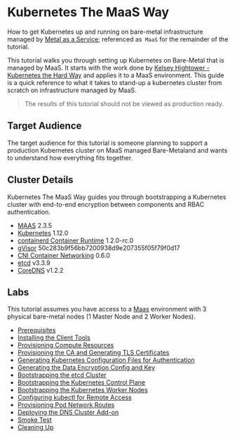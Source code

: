 # Kubernetes The MaaS Way
How to get Kubernetes up and running on bare-metal infrastructure managed by [Metal as a Service](https://maas.io/); referenced as` MaaS` for the remainder of the tutorial. 

This tutorial walks you through setting up Kubernetes on Bare-Metal that is managed by MaaS. It starts with the work done by [Kelsey Hightower - Kubernetes the Hard Way](https://github.com/kelseyhightower/kubernetes-the-hard-way) and applies it to a MaaS environment. This guide is a quick reference to what it takes to stand-up a kubernetes cluster from scratch on infrastructure managed by MaaS.

> The results of this tutorial should not be viewed as production ready.

## Target Audience

The target audience for this tutorial is someone planning to support a production Kubernetes cluster on MaaS managed Bare-Metaland and wants to understand how everything fits together.

## Cluster Details

Kubernetes The MaaS Way guides you through bootstrapping a Kubernetes cluster with end-to-end encryption between components and RBAC authentication.

* [MAAS](https://github.com/maas/maas) 2.3.5
* [Kubernetes](https://github.com/kubernetes/kubernetes) 1.12.0
* [containerd Container Runtime](https://github.com/containerd/containerd) 1.2.0-rc.0
* [gVisor](https://github.com/google/gvisor) 50c283b9f56bb7200938d9e207355f05f79f0d17
* [CNI Container Networking](https://github.com/containernetworking/cni) 0.6.0
* [etcd](https://github.com/coreos/etcd) v3.3.9
* [CoreDNS](https://github.com/coredns/coredns) v1.2.2

## Labs

This tutorial assumes you have access to a [Maas](https://maas.io/) environment with 3 physical bare-metal nodes (1 Master Node and 2 Worker Nodes).

* [Prerequisites](docs/01-prerequisites.md)
* [Installing the Client Tools](docs/02-client-tools.md)
* [Provisioning Compute Resources](docs/03-compute-resources.md)
* [Provisioning the CA and Generating TLS Certificates](docs/04-certificate-authority.md)
* [Generating Kubernetes Configuration Files for Authentication](docs/05-kubernetes-configuration-files.md)
* [Generating the Data Encryption Config and Key](docs/06-data-encryption-keys.md)
* [Bootstrapping the etcd Cluster](docs/07-bootstrapping-etcd.md)
* [Bootstrapping the Kubernetes Control Plane](docs/08-bootstrapping-kubernetes-controllers.md)
* [Bootstrapping the Kubernetes Worker Nodes](docs/09-bootstrapping-kubernetes-workers.md)
* [Configuring kubectl for Remote Access](docs/10-configuring-kubectl.md)
* [Provisioning Pod Network Routes](docs/11-pod-network-routes.md)
* [Deploying the DNS Cluster Add-on](docs/12-dns-addon.md)
* [Smoke Test](docs/13-smoke-test.md)
* [Cleaning Up](docs/14-cleanup.md)